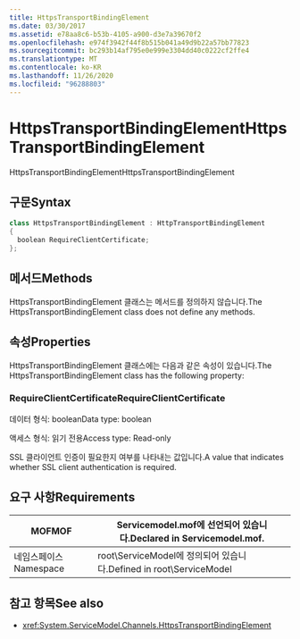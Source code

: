 ```yaml
---
title: HttpsTransportBindingElement
ms.date: 03/30/2017
ms.assetid: e78aa8c6-b53b-4105-a900-d3e7a39670f2
ms.openlocfilehash: e974f3942f44f8b515b041a49d9b22a57bb77823
ms.sourcegitcommit: bc293b14af795e0e999e3304dd40c0222cf2ffe4
ms.translationtype: MT
ms.contentlocale: ko-KR
ms.lasthandoff: 11/26/2020
ms.locfileid: "96288803"
---
```

# <a name="httpstransportbindingelement"></a><span data-ttu-id="82a6c-102">HttpsTransportBindingElement</span><span class="sxs-lookup"><span data-stu-id="82a6c-102">HttpsTransportBindingElement</span></span>

<span data-ttu-id="82a6c-103">HttpsTransportBindingElement</span><span class="sxs-lookup"><span data-stu-id="82a6c-103">HttpsTransportBindingElement</span></span>  
  
## <a name="syntax"></a><span data-ttu-id="82a6c-104">구문</span><span class="sxs-lookup"><span data-stu-id="82a6c-104">Syntax</span></span>  
  
```csharp  
class HttpsTransportBindingElement : HttpTransportBindingElement  
{  
  boolean RequireClientCertificate;  
};  
```  
  
## <a name="methods"></a><span data-ttu-id="82a6c-105">메서드</span><span class="sxs-lookup"><span data-stu-id="82a6c-105">Methods</span></span>  

 <span data-ttu-id="82a6c-106">HttpsTransportBindingElement 클래스는 메서드를 정의하지 않습니다.</span><span class="sxs-lookup"><span data-stu-id="82a6c-106">The HttpsTransportBindingElement class does not define any methods.</span></span>  
  
## <a name="properties"></a><span data-ttu-id="82a6c-107">속성</span><span class="sxs-lookup"><span data-stu-id="82a6c-107">Properties</span></span>  

 <span data-ttu-id="82a6c-108">HttpsTransportBindingElement 클래스에는 다음과 같은 속성이 있습니다.</span><span class="sxs-lookup"><span data-stu-id="82a6c-108">The HttpsTransportBindingElement class has the following property:</span></span>  
  
### <a name="requireclientcertificate"></a><span data-ttu-id="82a6c-109">RequireClientCertificate</span><span class="sxs-lookup"><span data-stu-id="82a6c-109">RequireClientCertificate</span></span>  

 <span data-ttu-id="82a6c-110">데이터 형식: boolean</span><span class="sxs-lookup"><span data-stu-id="82a6c-110">Data type: boolean</span></span>  
  
 <span data-ttu-id="82a6c-111">액세스 형식: 읽기 전용</span><span class="sxs-lookup"><span data-stu-id="82a6c-111">Access type: Read-only</span></span>  
  
 <span data-ttu-id="82a6c-112">SSL 클라이언트 인증이 필요한지 여부를 나타내는 값입니다.</span><span class="sxs-lookup"><span data-stu-id="82a6c-112">A value that indicates whether SSL client authentication is required.</span></span>  
  
## <a name="requirements"></a><span data-ttu-id="82a6c-113">요구 사항</span><span class="sxs-lookup"><span data-stu-id="82a6c-113">Requirements</span></span>  
  
|<span data-ttu-id="82a6c-114">MOF</span><span class="sxs-lookup"><span data-stu-id="82a6c-114">MOF</span></span>|<span data-ttu-id="82a6c-115">Servicemodel.mof에 선언되어 있습니다.</span><span class="sxs-lookup"><span data-stu-id="82a6c-115">Declared in Servicemodel.mof.</span></span>|  
|---------|-----------------------------------|  
|<span data-ttu-id="82a6c-116">네임스페이스</span><span class="sxs-lookup"><span data-stu-id="82a6c-116">Namespace</span></span>|<span data-ttu-id="82a6c-117">root\ServiceModel에 정의되어 있습니다.</span><span class="sxs-lookup"><span data-stu-id="82a6c-117">Defined in root\ServiceModel</span></span>|  
  
## <a name="see-also"></a><span data-ttu-id="82a6c-118">참고 항목</span><span class="sxs-lookup"><span data-stu-id="82a6c-118">See also</span></span>

- <xref:System.ServiceModel.Channels.HttpsTransportBindingElement>
